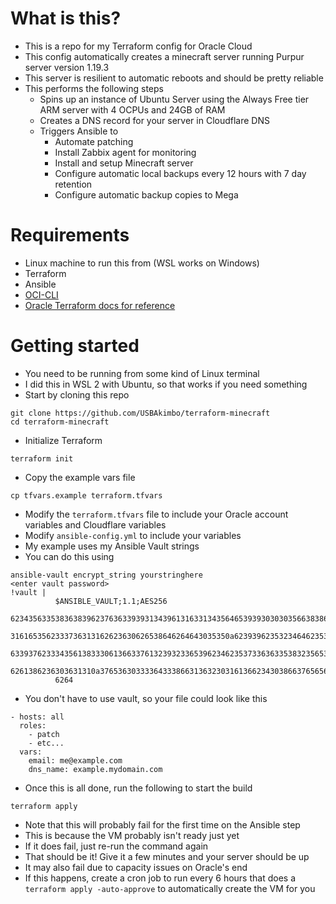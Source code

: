 # What is this?
- This is a repo for my Terraform config for Oracle Cloud
- This config automatically creates a minecraft server running Purpur server version 1.19.3
- This server is resilient to automatic reboots and should be pretty reliable
- This performs the following steps
  - Spins up an instance of Ubuntu Server using the Always Free tier ARM server with 4 OCPUs and 24GB of RAM
  - Creates a DNS record for your server in Cloudflare DNS
  - Triggers Ansible to
    - Automate patching
    - Install Zabbix agent for monitoring
    - Install and setup Minecraft server
    - Configure automatic local backups every 12 hours with 7 day retention
    - Configure automatic backup copies to Mega

# Requirements
- Linux machine to run this from (WSL works on Windows)
- Terraform
- Ansible
- [OCI-CLI](https://docs.oracle.com/en-us/iaas/Content/API/SDKDocs/cliinstall.htm)
- [Oracle Terraform docs for reference](https://learn.hashicorp.com/collections/terraform/oci-get-started)

# Getting started
- You need to be running from some kind of Linux terminal
- I did this in WSL 2 with Ubuntu, so that works if you need something
- Start by cloning this repo
```
git clone https://github.com/USBAkimbo/terraform-minecraft
cd terraform-minecraft
```
- Initialize Terraform
```
terraform init
```
- Copy the example vars file
```
cp tfvars.example terraform.tfvars
```
- Modify the `terraform.tfvars` file to include your Oracle account variables and Cloudflare variables
- Modify `ansible-config.yml` to include your variables
- My example uses my Ansible Vault strings
- You can do this using
```
ansible-vault encrypt_string yourstringhere
<enter vault password>
!vault |
          $ANSIBLE_VAULT;1.1;AES256
          62343563353836383962376363393931343961316331343564653939303030356638386136666562
          3161653562333736313162623630626538646264643035350a623939623532346462353432316231
          63393762333435613833306136633761323932336539623462353733636335383235653162616562
          6261386236303631310a376536303333643338663136323031613662343038663765656530313061
          6264
```
- You don't have to use vault, so your file could look like this
```
- hosts: all
  roles:
    - patch
    - etc...
  vars:
    email: me@example.com
    dns_name: example.mydomain.com
```
- Once this is all done, run the following to start the build
```
terraform apply
```
- Note that this will probably fail for the first time on the Ansible step
- This is because the VM probably isn't ready just yet
- If it does fail, just re-run the command again
- That should be it! Give it a few minutes and your server should be up
- It may also fail due to capacity issues on Oracle's end
- If this happens, create a cron job to run every 6 hours that does a `terraform apply -auto-approve` to automatically create the VM for you